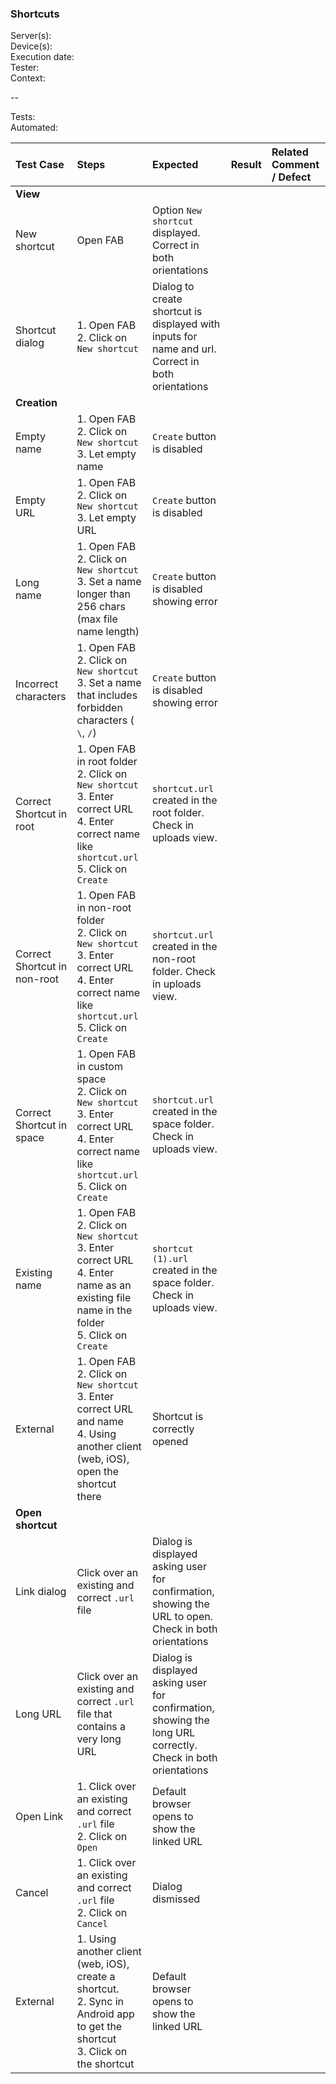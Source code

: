 ### Shortcuts

Server(s): <br>
Device(s): <br>
Execution date: <br>
Tester:  <br>
Context: <br>
 
--

Tests: <br>
Automated:

 
| Test Case | Steps | Expected | Result | Related Comment / Defect | 
| :-------- | :---- | :------- | :----: | :------------------------- | 
|**View**||||||
| New shortcut | Open FAB | Option `New shortcut` displayed. Correct in both orientations |  |  |
| Shortcut dialog | 1. Open FAB<br>2. Click on `New shortcut` | Dialog to create shortcut is displayed with inputs for name and url. Correct in both orientations |  |  |
|**Creation**||||||
| Empty name | 1. Open FAB<br>2. Click on `New shortcut`<br>3. Let empty name  | `Create` button is disabled |  |  |
| Empty URL | 1. Open FAB<br>2. Click on `New shortcut`<br>3. Let empty URL  | `Create` button is disabled |  |  |
| Long name | 1. Open FAB<br>2. Click on `New shortcut`<br>3. Set a name longer than 256 chars (max file name length) | `Create` button is disabled showing error |  |  |
| Incorrect characters | 1. Open FAB<br>2. Click on `New shortcut`<br>3. Set a name that includes forbidden characters ( `\`, `/`) | `Create` button is disabled showing error|  |  |
| Correct Shortcut in root | 1. Open FAB in root folder<br>2. Click on `New shortcut`<br>3. Enter correct URL<br>4. Enter correct name like `shortcut.url`<br>5. Click on `Create`  | `shortcut.url` created in the root folder. Check in uploads view. |  |  |
| Correct Shortcut in non-root | 1. Open FAB in non-root folder<br>2. Click on `New shortcut`<br>3. Enter correct URL<br>4. Enter correct name like `shortcut.url`<br>5. Click on `Create`  | `shortcut.url` created in the non-root folder. Check in uploads view.  |  |  |
| Correct Shortcut in space | 1. Open FAB in custom space<br>2. Click on `New shortcut`<br>3. Enter correct URL<br>4. Enter correct name like `shortcut.url`<br>5. Click on `Create`  | `shortcut.url` created in the space folder. Check in uploads view.  |  |  |
| Existing name | 1. Open FAB<br>2. Click on `New shortcut`<br>3. Enter correct URL<br>4. Enter name as an existing file name in the folder<br>5. Click on `Create` | `shortcut (1).url` created in the space folder. Check in uploads view.  |  |  |
| External | 1. Open FAB <br>2. Click on `New shortcut`<br>3. Enter correct URL and name<br>4. Using another client (web, iOS), open the shortcut there | Shortcut is correctly opened |  |  |  |
|**Open shortcut**||||||
| Link dialog | Click over an existing and correct `.url` file | Dialog is displayed asking user for confirmation, showing the URL to open. Check in both orientations |  |  |
| Long URL | Click over an existing and correct `.url` file that contains a very long URL | Dialog is displayed asking user for confirmation, showing the long URL correctly. Check in both orientations |  |  |
| Open Link | 1. Click over an existing and correct `.url` file<br>2. Click on `Open` | Default browser opens to show the linked URL |  |  |
| Cancel | 1. Click over an existing and correct `.url` file<br>2. Click on `Cancel` | Dialog dismissed |  |  |
| External | 1. Using another client (web, iOS), create a shortcut.<br>2. Sync in Android app to get the shortcut<br>3. Click on the shortcut | Default browser opens to show the linked URL |  |  |  |
